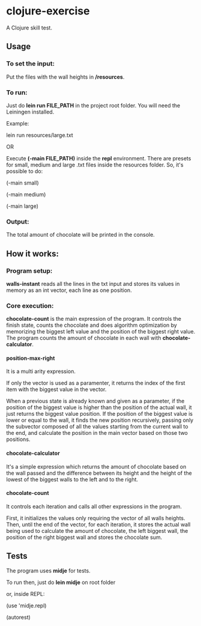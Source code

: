 # clojure-exercise

A Clojure skill test.

## Usage

### To set the input:
Put the files with the wall heights in **/resources**.

### To run:
Just do **lein run FILE_PATH** in the project root folder. You will need the Leiningen installed.

Example:

lein run resources/large.txt

OR

Execute **(-main FILE_PATH)** inside the **repl** environment.
There are presets for small, medium and large .txt files inside the resources folder. So, it's possible to do:

(-main small)

(-main medium)

(-main large)

### Output:
The total amount of chocolate will be printed in the console.

## How it works:
### Program setup:
**walls-instant** reads all the lines in the txt input and stores its values in memory as an int vector, each line as one position.

### Core execution:
**chocolate-count** is the main expression of the program.
It controls the finish state, counts the chocolate and does algorithm optimization by memorizing the biggest left value and the position of the biggest right value.
The program counts the amount of chocolate in each wall with **chocolate-calculator**.

#### position-max-right
It is a multi arity expression.

If only the vector is used as a paramenter, it returns the index of the first item with the biggest value in the vector.

When a previous state is already known and given as a parameter, if the position of the biggest value is higher than the position of the actual wall, it just returns the biggest value position.
If the position of the biggest value is lower or equal to the wall, it finds the new position recursively, passing only the subvector composed of all the values starting from the current wall to the end, and calculate the position in the main vector based on those two positions.

#### chocolate-calculator
It's a simple expression which returns the amount of chocolate based on the wall passed and the difference between its height and the height of the lowest of the biggest walls to the left and to the right.

#### chocolate-count
It controls each iteration and calls all other expressions in the program.

First, it initializes the values only requiring the vector of all walls heights. Then, until the end of the vector, for each iteration, it stores the actual wall being used to calculate the amount of chocolate, the left biggest wall, the position of the right biggest wall and stores the chocolate sum.

## Tests
The program uses **midje** for tests.

To run then, just do **lein midje** on root folder

or, inside REPL:

(use 'midje.repl)

(autorest)